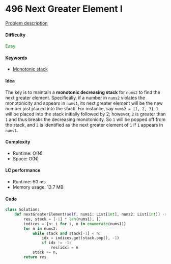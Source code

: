 496 Next Greater Element I
=======================
[Problem description](https://leetcode.com/problems/next-greater-element-i/)

#### Difficulty
<span style="color:green">Easy</span>

#### Keywords
- [Monotonic stack](../categories/monotonic_stack.md)

#### Idea
The key is to maintain a **monotonic decreasing stack** for `nums2` to find the next greater element. Specifically, if a number in `nums2` violates the monotonicity and appears in `nums1`, its next greater element will be the new number just placed into the stack. For instance, say `nums2 = [1, 2, 3]`, `1` will be placed into the stack initially followed by 2; however, `2` is greater than `1` and thus breaks the decreasing monotonicity. So `1` will be popped off from the stack, and `2` is identified as the next greater element of `1` if `1` appears in `nums1`. 

#### Complexity
- Runtime: O(N)
- Space: O(N)

#### LC performance
- Runtime: 60 ms
- Memory usage: 13.7 MB

#### Code
```python
class Solution:
    def nextGreaterElement(self, nums1: List[int], nums2: List[int]) -> List[int]:
        res, stack = [-1] * len(nums1), []
        indices = {n: i for i, n in enumerate(nums1)}
        for n in nums2:
            while stack and stack[-1] < n:
                idx = indices.get(stack.pop(), -1)
                if idx != -1:
                    res[idx] = n
            stack += n,
        return res
```